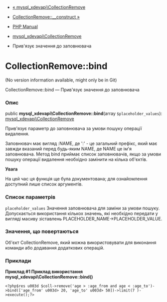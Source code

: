 - [«
mysql_xdevapi\CollectionRemove](class.mysql-xdevapi-collectionremove.md)
- [CollectionRemove::\_\_construct
»](mysql-xdevapi-collectionremove.construct.md)

- [PHP Manual](index.md)
- [mysql_xdevapi\CollectionRemove](class.mysql-xdevapi-collectionremove.md)
- Прив'язує значення до заповнювача

# CollectionRemove::bind

(No version information available, might only be in Git)

CollectionRemove::bind — Прив'язує значення до заповнювача

### Опис

public **mysql_xdevapi\CollectionRemove::bind**(array
`$placeholder_values`):
[mysql_xdevapi\CollectionRemove](class.mysql-xdevapi-collectionremove.md)

Прив'язує параметр до заповнювача за умови пошуку операції видалення.

Заповнювач має вигляд :NAME, де ':' - це загальний префікс, який має
завжди вказаний перед будь-яким NAME, де NAME це ім'я заповнювача. Метод
bind приймає список заповнювачів, якщо за умови пошуку операції
видалення необхідно замінити на кілька об'єктів.

**Увага**

На цей час ця функція ще була документована; для
ознайомлення доступний лише список аргументів.

### Список параметрів

`placeholder_values`
Значення заповнювача для заміни за умови пошуку. Допускається
використання кількох значень, які необхідно передати у вигляді
масиву зіставлень PLACEHOLDER_NAME-\>PLACEHOLDER_VALUE.

### Значення, що повертаються

Об'єкт CollectionRemove, який можна використовувати для виконання
команди або додавання додаткових операцій.

### Приклади

**Приклад #1 Приклад використання
**mysql_xdevapi\CollectionRemove::bind()****

` <?php$res u003d $coll->remove('age > :age_from and age < :age_to')->bind(['age_from' u003d> 20, 'age_to' u003d> 50])->limit(7 )->execute();?> `
